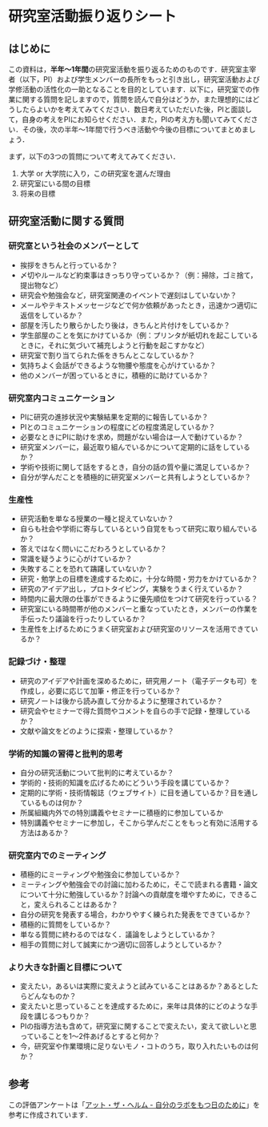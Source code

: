 # 研究室活動振り返りシート

## はじめに
この資料は，**半年〜1年間**の研究室活動を振り返るためのものです．研究室主宰者（以下，PI）および学生メンバーの長所をもっと引き出し，研究室活動および学修活動の活性化の一助となることを目的としています．以下に，研究室での作業に関する質問を記しますので，質問を読んで自分はどうか，また理想的にはどうしたらよいかを考えてみてください．数日考えていただいた後，PIと面談して，自身の考えをPIにお知らせください．また，PIの考え方も聞いてみてください．その後，次の半年〜1年間で行うべき活動や今後の目標についてまとめましょう．

まず，以下の3つの質問について考えてみてください．

1. 大学 or 大学院に入り，この研究室を選んだ理由
2. 研究室にいる間の目標
3. 将来の目標

## 研究室活動に関する質問
### 研究室という社会のメンバーとして
* 挨拶をきちんと行っているか？
 * 〆切やルールなど約束事はきっちり守っているか？（例：掃除，ゴミ捨て，提出物など）
 * 研究会や勉強会など，研究室関連のイベントで遅刻はしていないか？
 * メールやテキストメッセージなどで何か依頼があったとき，迅速かつ適切に返信をしているか？
* 部屋を汚したり散らかしたり後は，きちんと片付けをしているか？
 * 学生部屋のことを気にかけているか（例：プリンタが紙切れを起こしているときに，それに気づいて補充しようと行動を起こすかなど）
* 研究室で割り当てられた係をきちんとこなしているか？
* 気持ちよく会話ができるような物腰や態度を心がけているか？
* 他のメンバーが困っているときに，積極的に助けているか？

### 研究室内コミュニケーション
* PIに研究の進捗状況や実験結果を定期的に報告しているか？
* PIとのコミュニケーションの程度にどの程度満足しているか？
* 必要なときにPIに助けを求め，問題がない場合は一人で動けているか？
* 研究室メンバーに，最近取り組んでいるかについて定期的に話をしているか？
* 学術や技術に関して話をするとき，自分の話の質や量に満足しているか？
* 自分が学んだことを積極的に研究室メンバーと共有しようとしているか？

### 生産性
* 研究活動を単なる授業の一種と捉えていないか？
* 自らも社会や学術に寄与しているという自覚をもって研究に取り組んでいるか？
 * 答えではなく問いにこだわろうとしているか？
* 常識を疑うように心がけているか？
* 失敗することを恐れて躊躇していないか？
* 研究・勉学上の目標を達成するために，十分な時間・労力をかけているか？
 * 研究のアイデア出し，プロトタイピング，実験をうまく行えているか？
 * 時間内に最大限の仕事ができるように優先順位をつけて研究を行っている？
* 研究室にいる時間帯が他のメンバーと重なっていたとき，メンバーの作業を手伝ったり議論を行ったりしているか？
* 生産性を上げるためにうまく研究室および研究室のリソースを活用できているか？

### 記録づけ・整理
* 研究のアイデアや計画を深めるために，研究用ノート（電子データも可）を作成し，必要に応じて加筆・修正を行っているか？
* 研究ノートは後から読み直して分かるように整理されているか？
* 研究会やセミナーで得た質問やコメントを自らの手で記録・整理しているか？
* 文献や論文をどのように探索・整理しているか？

### 学術的知識の習得と批判的思考
* 自分の研究活動について批判的に考えているか？
* 学術的・技術的知識を広げるためにどういう手段を講じているか？
* 定期的に学術・技術情報誌（ウェブサイト）に目を通しているか？目を通しているものは何か？
* 所属組織内外での特別講義やセミナーに積極的に参加しているか
* 特別講義やセミナーに参加し，そこから学んだことをもっと有効に活用する方法はあるか？

### 研究室内でのミーティング
 * 積極的にミーティングや勉強会に参加しているか？
 * ミーティングや勉強会での討論に加わるために，そこで読まれる書籍・論文について十分に勉強しているか？討論への貢献度を増やすために，できること，変えられることはあるか？
 * 自分の研究を発表する場合，わかりやすく練られた発表をできているか？
* 積極的に質問をしているか？
* 単なる質問に終わるのではなく．議論をしようとしているか？
* 相手の質問に対して誠実にかつ適切に回答しようとしているか？

### より大きな計画と目標について
* 変えたい，あるいは実際に変えようと試みていることはあるか？あるとしたらどんなものか？
* 変えたいと思っていることを達成するために，来年は具体的にどのような手段を講じるつもりか？
* PIの指導方法も含めて，研究室に関することで変えたい，変えて欲しいと思っていることを1〜2件あげるとすると何か？
* 今，研究室や作業環境に足りないモノ・コトのうち，取り入れたいものは何か？


## 参考
この評価アンケートは「[アット・ザ・ヘルム - 自分のラボをもつ日のために](https://www.amazon.co.jp/dp/489592680X/ref=cm_sw_em_r_mt_dp_U_cn5ACbME624W8)」を参考に作成されています．
